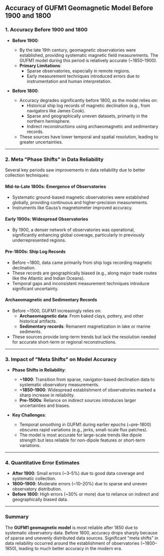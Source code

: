 ## Accuracy of GUFM1 Geomagnetic Model Before 1900 and 1800

### 1. Accuracy Before 1900 and 1800
- **Before 1900**:
  - By the late 19th century, geomagnetic observatories were established, providing systematic magnetic field measurements. The GUFM1 model during this period is relatively accurate (~1850–1900).
  - **Primary Limitations**:
    - Sparse observatories, especially in remote regions.
    - Early measurement techniques introduced errors due to instrumentation and human interpretation.

- **Before 1800**:
  - Accuracy degrades significantly before 1800, as the model relies on:
    - Historical ship log records of magnetic declination (e.g., from navigators like James Cook).
    - Sparse and geographically uneven datasets, primarily in the northern hemisphere.
    - Indirect reconstructions using archaeomagnetic and sedimentary records.
  - These sources have lower temporal and spatial resolution, leading to greater uncertainties.

---

### 2. Meta "Phase Shifts" in Data Reliability
Several key periods saw improvements in data reliability due to better collection techniques:

#### **Mid-to-Late 1800s: Emergence of Observatories**
- Systematic ground-based magnetic observatories were established globally, providing continuous and higher-precision measurements.
- Instruments like Gauss’s magnetometer improved accuracy.

#### **Early 1900s: Widespread Observatories**
- By 1900, a denser network of observatories was operational, significantly enhancing global coverage, particularly in previously underrepresented regions.

#### **Pre-1800s: Ship Log Records**
- Before ~1800, data came primarily from ship logs recording magnetic declination.
- These records are geographically biased (e.g., along major trade routes like the Atlantic and Indian Oceans).
- Temporal gaps and inconsistent measurement techniques introduce significant uncertainty.

#### **Archaeomagnetic and Sedimentary Records**
- Before ~1500, GUFM1 increasingly relies on:
  - **Archaeomagnetic data**: From baked clays, pottery, and other historical artifacts.
  - **Sedimentary records**: Remanent magnetization in lake or marine sediments.
- These sources provide long-term trends but lack the resolution needed for accurate short-term or regional reconstructions.

---

### 3. Impact of "Meta Shifts" on Model Accuracy
- **Phase Shifts in Reliability**:
  - **~1800**: Transition from sparse, navigator-based declination data to systematic observatory measurements.
  - **~1850–1900**: Widespread establishment of observatories marked a sharp increase in reliability.
  - **Pre-1500s**: Reliance on indirect sources introduces larger uncertainties and biases.

- **Key Challenges**:
  - Temporal smoothing in GUFM1 during earlier epochs (~pre-1800) obscures rapid variations (e.g., jerks, small-scale flux patches).
  - The model is most accurate for large-scale trends like dipole strength but less reliable for non-dipole features or short-term variations.

---

### 4. Quantitative Error Estimates
- **After 1900**: Small errors (~3–5%) due to good data coverage and systematic collection.
- **1800–1900**: Moderate errors (~10–20%) due to sparse and uneven observatory distribution.
- **Before 1800**: High errors (~30% or more) due to reliance on indirect and geographically biased data.

---

### Summary
The **GUFM1 geomagnetic model** is most reliable after 1850 due to systematic observatory data. Before 1800, accuracy drops sharply because of sparse and unevenly distributed data sources. Significant "meta shifts" in data reliability occurred around the establishment of observatories (~1800–1850), leading to much better accuracy in the modern era.
